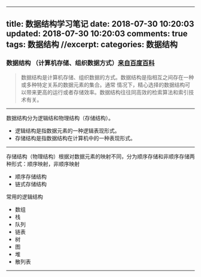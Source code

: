 
---
title: 数据结构学习笔记
date: 2018-07-30 10:20:03
updated: 2018-07-30 10:20:03
comments: true
tags: 数据结构
//excerpt: 
categories: 数据结构
---


### 数据结构 （计算机存储、组织数据方式）[来自百度百科](https://baike.baidu.com/item/%E6%95%B0%E6%8D%AE%E7%BB%93%E6%9E%84/1450?fr=aladdin)

>数据结构是计算机存储、组织数据的方式。数据结构是指相互之间存在一种或多种特定关系的数据元素的集合。通常
>情况下，精心选择的数据结构可以带来更高的运行或者存储效率。数据结构往往同高效的检索算法和索引技术有关。

----

<!--more-->

数据结构分为逻辑结和物理结构（存储结构）。

- 逻辑结构是指数据元素的一种逻辑表现形式。
- 存储结构是指数据结构在计算机中的一种表现形式。


----

存储结构（物理结构）根据对数据元素的映射不同，分为顺序存储和非顺序存储两种形式：顺序映射，非顺序映射

- 顺序存储结构
- 链式存储结构 


常用的逻辑结构

- 数组
- 栈
- 队列
- 链表
- 树
- 图
- 堆
- 散列表





----




